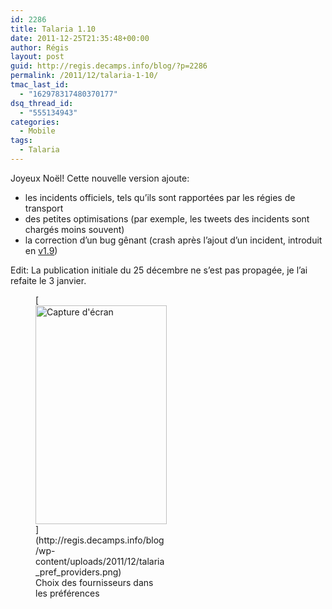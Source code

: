 ```yaml
---
id: 2286
title: Talaria 1.10
date: 2011-12-25T21:35:48+00:00
author: Régis
layout: post
guid: http://regis.decamps.info/blog/?p=2286
permalink: /2011/12/talaria-1-10/
tmac_last_id:
  - "162978317480370177"
dsq_thread_id:
  - "555134943"
categories:
  - Mobile
tags:
  - Talaria
---
```

Joyeux Noël! Cette nouvelle version ajoute:

  * les incidents officiels, tels qu’ils sont rapportées par les régies de transport
  * des petites optimisations (par exemple, les tweets des incidents sont chargés moins souvent)
  * la correction d’un bug gênant (crash après l’ajout d’un incident, introduit en [v1.9](http://regis.decamps.info/blog/2011/12/talaria-1-9/ "Talaria v1.9"))

Edit: La publication initiale du 25 décembre ne s’est pas propagée, je l’ai refaite le 3 janvier.
  
<!--more-->


  
<figure id="attachment_2287" style="width: 210px" class="wp-caption alignleft">[<img src="http://regis.decamps.info/blog/wp-content/uploads/2011/12/talaria_pref_providers-210x350.png" alt="Capture d&#039;écran" title="talaria_pref_providers" width="210" height="350" class="size-medium wp-image-2287" srcset="http://regis.decamps.info/blog/wp-content/uploads/2011/12/talaria_pref_providers-210x350.png 210w, http://regis.decamps.info/blog/wp-content/uploads/2011/12/talaria_pref_providers.png 480w" sizes="(max-width: 210px) 100vw, 210px" />](http://regis.decamps.info/blog/wp-content/uploads/2011/12/talaria_pref_providers.png)<figcaption class="wp-caption-text">Choix des fournisseurs dans les préférences</figcaption></figure>
